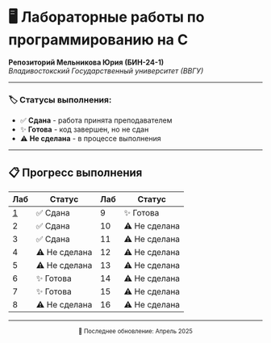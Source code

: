 # 🖥️ Лабораторные работы по программированию на C

**Репозиторий Мельникова Юрия (БИН-24-1)**  
*Владивостокский Государственный университет (ВВГУ)*

---

### 🏷️ Статусы выполнения:
- ✅ **Сдана** - работа принята преподавателем
- ✨ **Готова** - код завершен, но не сдан
- ⚠️ **Не сделана** - в процессе выполнения

---

## 📋 Прогресс выполнения

| Лаб | Статус        | Лаб | Статус        |
|-----|---------------|-----|---------------|
| [1](./labs/lab0)   | ✅ Сдана     | 9   | ✨ Готова     |
| 2   | ✅ Сдана     | 10  | ⚠️ Не сделана |
| 3   | ✅ Сдана     | 11  | ⚠️ Не сделана |
| 4   | ⚠️ Не сделана| 12  | ⚠️ Не сделана |
| 5   | ⚠️ Не сделана| 13  | ⚠️ Не сделана |
| 6   | ✨ Готова    | 14  | ⚠️ Не сделана |
| 7   | ✨ Готова    | 15  | ⚠️ Не сделана |
| 8   | ⚠️ Не сделана| 16  | ⚠️ Не сделана |

---

<div align="center">
  <sub>📅 Последнее обновление: Апрель 2025</sub>
</div>
